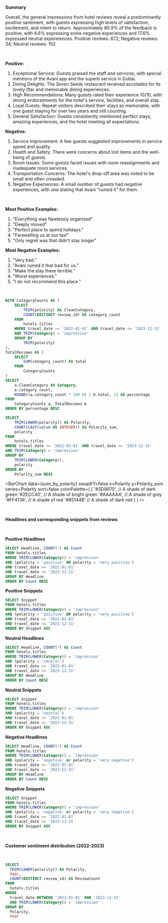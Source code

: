 <script>
  import noindex from '../../../components/noindex.svelte';
</script>

**Summary**

Overall, the general impressions from hotel reviews reveal a predominantly positive sentiment, with guests expressing high levels of satisfaction, excitement, and intent to return. Approximately 80.9% of the feedback is positive, with 4.6% expressing some negative experiences and 17.6% expressed neutral expereiences. Positive reviews: 672; Negative reviews: 34; Neutral reviews: 152

<br>

**Positive:**

1. Exceptional Service: Guests praised the staff and services, with special mentions of the Avani app and
the superb service in Dubai.
2. Dining Delights: The Seven Seeds restaurant received accolades for its lovely iftar and memorable
dining experiences.
3. High Recommendations: Many guests rated their experience 10/10, with strong endorsements for the
hotel's service, facilities, and overall stay.
4. Loyal Guests: Repeat visitors described their stays as memorable, with one guest staying for over two
years and still counting.
5. General Satisfaction: Guests consistently mentioned perfect stays, amazing experiences, and the hotel
meeting all expectations.
 

**Negative:**

1. Service Improvement: A few guests suggested improvements in service speed and quality.
2. Health and Safety: There were concerns about lost items and the well-being of guests.
3. Room Issues: Some guests faced issues with room reassignments and inadequate room services.
4. Transportation Concerns: The hotel's drop-off area was noted to be small and often crowded.
5. Negative Experiences: A small number of guests had negative experiences, with one stating that Avani
"ruined it" for them.

<br>

**Most Positive Examples:**

1. "Everything was flawlessly organized"
2. "Deeply moved"
3. "Perfect place to spend holidays."
4. "Farewelling us at our taxi"
5. "Only regret was that didn’t stay longer"

 

**Most Negative Examples:**

1. "Very bad."
2. "Avani ruined it that bad for us."
3. "Make the stay there terrible."
4. "Worst experiences."
5. "I do not recommend this place."

<br>

```sql polarity_proportions
WITH CategoryCounts AS (
    SELECT
        TRIM(polarity) AS CleanCategory,
        COUNT(DISTINCT review_id) AS category_count
    FROM
        hotels.titles
    WHERE travel_date >= '2022-01-01' AND travel_date <= '2023-12-31'
    AND TRIM(Category) = 'impression'
    GROUP BY
        TRIM(polarity)
),
TotalReviews AS (
    SELECT
        SUM(category_count) AS total
    FROM
        CategoryCounts
)
SELECT
    a.CleanCategory AS Category,
    a.category_count,
    ROUND((a.category_count * 100.0) / b.total, 2) AS percentage
FROM
    CategoryCounts a, TotalReviews b
ORDER BY percentage DESC
```

```sql sum_by_polarity
SELECT
    TRIM(LOWER(polarity)) AS Polarity,
    COUNT(CAST(value AS INTEGER)) AS Polarity_sum,
    polarity
FROM
    hotels.titles
WHERE travel_date >= '2022-01-01' AND travel_date <= '2023-12-31'
AND TRIM(Category) = 'impression'
GROUP BY
    TRIM(LOWER(Category)),
    polarity
ORDER BY
    Polarity_sum DESC
```

<BarChart 
    data={sum_by_polarity} 
    swapXY=false
    x=Polarity
    y=Polarity_sum 
    series=Polarity
    sort=false
    colorPalette={
        [
        '#3D9970',  // A shade of dark green
        '#2ECC40',      // A shade of bright green
        '#AAAAAA',       // A shade of grey
        '#FF4136',      // A shade of red
        '#85144B'  // A shade of dark red
        ]
    }
/>


<br>

**Headlines and corresponding snippets from reviews**

<br>

**Positive Headlines**
```sql positive_headlines
SELECT Headline, COUNT(*) AS Count
FROM hotels.titles
WHERE TRIM(LOWER(Category)) = 'impression'
AND (polarity = 'positive' OR polarity = 'very positive')
AND travel_date >= '2022-01-01' 
AND travel_date <= '2023-12-31'
GROUP BY Headline
ORDER BY Count DESC
```
<DataTable data="{positive_headlines}" search="true" rows=40 rowShading=true/>

**Positive Snippets**
```sql positive_snippets
SELECT Snippet
FROM hotels.titles
WHERE TRIM(LOWER(Category)) = 'impression'
AND (polarity = 'positive' OR polarity = 'very positive')
AND travel_date >= '2022-01-01' 
AND travel_date <= '2023-12-31'
ORDER BY Snippet ASC
```

<DataTable data="{positive_snippets}" search="true" rows=15 rowShading=true/>

**Neutral Headlines**
```sql neutral_headlines
SELECT Headline, COUNT(*) AS Count
FROM hotels.titles
WHERE TRIM(LOWER(Category)) = 'impression'
AND (polarity = 'neutral')
AND travel_date >= '2022-01-01' 
AND travel_date <= '2023-12-31'
GROUP BY Headline
ORDER BY Count DESC
```
<DataTable data="{neutral_headlines}" search="true" rows=40 rowShading=true/>

**Neutral Snippets**
```sql neutral_snippets
SELECT Snippet
FROM hotels.titles
WHERE TRIM(LOWER(Category)) = 'impression'
AND (polarity = 'neutral')
AND travel_date >= '2022-01-01' 
AND travel_date <= '2023-12-31'
ORDER BY Snippet ASC
```

<DataTable data="{neutral_snippets}" search="true" rows=15 rowShading=true/>

**Negative Headlines**
```sql negative_headlines
SELECT Headline, COUNT(*) AS Count
FROM hotels.titles
WHERE TRIM(LOWER(Category)) = 'impression'
AND (polarity = 'negative' or polarity = 'very negative')
AND travel_date >= '2022-01-01' 
AND travel_date <= '2023-12-31'
GROUP BY Headline
ORDER BY Count DESC
```
<DataTable data="{negative_headlines}" search="true" rows=40 rowShading=true/>

**Negative Snippets**
```sql negative_snippets
SELECT Snippet
FROM hotels.titles
WHERE TRIM(LOWER(Category)) = 'impression'
AND (polarity = 'negative' or polarity = 'very negative')
AND travel_date >= '2022-01-01' 
AND travel_date <= '2023-12-31'
ORDER BY Snippet ASC
```

<DataTable data="{negative_snippets}" search="true" rows=15 rowShading=true/>

<br>

**Customer sentiment distribution (2022-2023)**

<br>

```sql sentiment_distribution
SELECT
  TRIM(LOWER(polarity)) AS Polarity,
  Year,
  COUNT(DISTINCT review_id) AS ReviewCount
FROM
  hotels.titles
WHERE
  travel_date BETWEEN '2022-01-01' AND '2023-12-31'
  AND TRIM(LOWER(Category)) = 'impression'
GROUP BY
  Polarity,
  Year

```

<BarChart 
    data={sentiment_distribution} 
    x="Polarity" 
    y="ReviewCount"
    series="Year" 
    groupBy="Year" 
    type="grouped"
/>